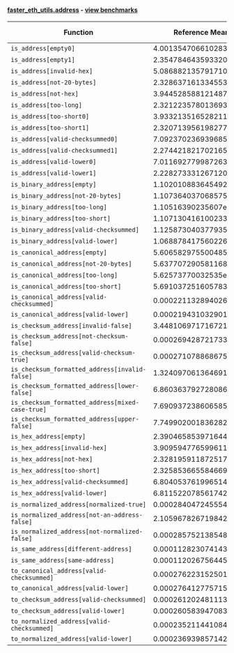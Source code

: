 #### [faster_eth_utils.address](https://github.com/BobTheBuidler/faster-eth-utils/blob/master/faster_eth_utils/address.py) - [view benchmarks](https://github.com/BobTheBuidler/faster-eth-utils/blob/master/benchmarks/test_address_benchmarks.py)

| Function | Reference Mean | Faster Mean | % Change | Speedup (%) | x Faster | Faster |
|----------|---------------|-------------|----------|-------------|----------|--------|
| `is_address[empty0]` | 4.001354706610283e-05 | 2.8287992529424966e-05 | 29.30% | 41.45% | 1.41x | ✅ |
| `is_address[empty1]` | 2.3547846435933205e-05 | 8.3787355019288e-06 | 64.42% | 181.04% | 2.81x | ✅ |
| `is_address[invalid-hex]` | 5.0868821357917106e-05 | 3.9305665062484085e-05 | 22.73% | 29.42% | 1.29x | ✅ |
| `is_address[not-20-bytes]` | 2.3286371613345534e-05 | 8.345426397611974e-06 | 64.16% | 179.03% | 2.79x | ✅ |
| `is_address[not-hex]` | 3.944528588121487e-05 | 2.8026090679522958e-05 | 28.95% | 40.74% | 1.41x | ✅ |
| `is_address[too-long]` | 2.321223578013693e-05 | 8.230058615419272e-06 | 64.54% | 182.04% | 2.82x | ✅ |
| `is_address[too-short0]` | 3.933213516528211e-05 | 2.8096686490034018e-05 | 28.57% | 39.99% | 1.40x | ✅ |
| `is_address[too-short1]` | 2.320713956198277e-05 | 8.229862146673858e-06 | 64.54% | 181.99% | 2.82x | ✅ |
| `is_address[valid-checksummed0]` | 7.092370236939685e-05 | 6.280711068566034e-05 | 11.44% | 12.92% | 1.13x | ✅ |
| `is_address[valid-checksummed1]` | 2.2744218217021653e-05 | 8.341312306287724e-06 | 63.33% | 172.67% | 2.73x | ✅ |
| `is_address[valid-lower0]` | 7.011692779987263e-05 | 6.074306314650168e-05 | 13.37% | 15.43% | 1.15x | ✅ |
| `is_address[valid-lower1]` | 2.2282733312671207e-05 | 8.477073348554114e-06 | 61.96% | 162.86% | 2.63x | ✅ |
| `is_binary_address[empty]` | 1.1020108836454922e-05 | 7.818435241169107e-06 | 29.05% | 40.95% | 1.41x | ✅ |
| `is_binary_address[not-20-bytes]` | 1.1073640370685756e-05 | 7.881351152209752e-06 | 28.83% | 40.50% | 1.41x | ✅ |
| `is_binary_address[too-long]` | 1.10516390235607e-05 | 7.780658908330159e-06 | 29.60% | 42.04% | 1.42x | ✅ |
| `is_binary_address[too-short]` | 1.1071304161002338e-05 | 7.85263064221647e-06 | 29.07% | 40.99% | 1.41x | ✅ |
| `is_binary_address[valid-checksummed]` | 1.1258730403779357e-05 | 7.85661916676679e-06 | 30.22% | 43.30% | 1.43x | ✅ |
| `is_binary_address[valid-lower]` | 1.0688784175602266e-05 | 7.843204375802378e-06 | 26.62% | 36.28% | 1.36x | ✅ |
| `is_canonical_address[empty]` | 5.606582975500485e-06 | 4.1558821784375465e-06 | 25.87% | 34.91% | 1.35x | ✅ |
| `is_canonical_address[not-20-bytes]` | 5.637707290581168e-06 | 4.2018884696484875e-06 | 25.47% | 34.17% | 1.34x | ✅ |
| `is_canonical_address[too-long]` | 5.62573770032535e-06 | 4.114451978039275e-06 | 26.86% | 36.73% | 1.37x | ✅ |
| `is_canonical_address[too-short]` | 5.691037251605783e-06 | 4.1633708002987474e-06 | 26.84% | 36.69% | 1.37x | ✅ |
| `is_canonical_address[valid-checksummed]` | 0.000221132894026379 | 7.245437832918243e-05 | 67.23% | 205.20% | 3.05x | ✅ |
| `is_canonical_address[valid-lower]` | 0.00021943103290102275 | 7.346083421478256e-05 | 66.52% | 198.70% | 2.99x | ✅ |
| `is_checksum_address[invalid-false]` | 3.448106971716721e-06 | 2.0167884221529437e-06 | 41.51% | 70.97% | 1.71x | ✅ |
| `is_checksum_address[not-checksum-false]` | 0.0002694287217333711 | 8.785672846139195e-05 | 67.39% | 206.67% | 3.07x | ✅ |
| `is_checksum_address[valid-checksum-true]` | 0.00027107886867537367 | 8.773584367740665e-05 | 67.63% | 208.97% | 3.09x | ✅ |
| `is_checksum_formatted_address[invalid-false]` | 1.3240970613646915e-05 | 8.77712941044222e-06 | 33.71% | 50.86% | 1.51x | ✅ |
| `is_checksum_formatted_address[lower-false]` | 6.860363792728086e-05 | 4.695305273012094e-05 | 31.56% | 46.11% | 1.46x | ✅ |
| `is_checksum_formatted_address[mixed-case-true]` | 7.690937238606585e-05 | 5.604519796516225e-05 | 27.13% | 37.23% | 1.37x | ✅ |
| `is_checksum_formatted_address[upper-false]` | 7.749902001836282e-05 | 5.5820441447940815e-05 | 27.97% | 38.84% | 1.39x | ✅ |
| `is_hex_address[empty]` | 2.3904658539716448e-05 | 1.7266262065830252e-05 | 27.77% | 38.45% | 1.38x | ✅ |
| `is_hex_address[invalid-hex]` | 3.909594776599611e-05 | 2.916346968820205e-05 | 25.41% | 34.06% | 1.34x | ✅ |
| `is_hex_address[not-hex]` | 2.3281959118725172e-05 | 1.731928696689488e-05 | 25.61% | 34.43% | 1.34x | ✅ |
| `is_hex_address[too-short]` | 2.3258536655846697e-05 | 1.7279242448264442e-05 | 25.71% | 34.60% | 1.35x | ✅ |
| `is_hex_address[valid-checksummed]` | 6.804053761996514e-05 | 6.028429187231323e-05 | 11.40% | 12.87% | 1.13x | ✅ |
| `is_hex_address[valid-lower]` | 6.811522078561742e-05 | 6.0761699692294185e-05 | 10.80% | 12.10% | 1.12x | ✅ |
| `is_normalized_address[normalized-true]` | 0.00028404724555475107 | 0.00010265059020803364 | 63.86% | 176.71% | 2.77x | ✅ |
| `is_normalized_address[not-an-address-false]` | 2.1059678267198428e-05 | 1.4686988944805227e-05 | 30.26% | 43.39% | 1.43x | ✅ |
| `is_normalized_address[not-normalized-false]` | 0.00028575213854849756 | 0.00010263009913566144 | 64.08% | 178.43% | 2.78x | ✅ |
| `is_same_address[different-address]` | 0.0001128230741437042 | 4.0959080517798557e-05 | 63.70% | 175.45% | 2.75x | ✅ |
| `is_same_address[same-address]` | 0.00011202675644560867 | 4.055466861013039e-05 | 63.80% | 176.24% | 2.76x | ✅ |
| `to_canonical_address[valid-checksummed]` | 0.00027622315250151107 | 7.890495731596294e-05 | 71.43% | 250.07% | 3.50x | ✅ |
| `to_canonical_address[valid-lower]` | 0.0002764127757159581 | 7.840574545891518e-05 | 71.63% | 252.54% | 3.53x | ✅ |
| `to_checksum_address[valid-checksummed]` | 0.00026120248111360066 | 7.717297571018264e-05 | 70.45% | 238.46% | 3.38x | ✅ |
| `to_checksum_address[valid-lower]` | 0.0002605839470833717 | 7.766204833495984e-05 | 70.20% | 235.54% | 3.36x | ✅ |
| `to_normalized_address[valid-checksummed]` | 0.00023521144108469376 | 7.00976407493076e-05 | 70.20% | 235.55% | 3.36x | ✅ |
| `to_normalized_address[valid-lower]` | 0.00023693985714273846 | 6.854873160950899e-05 | 71.07% | 245.65% | 3.46x | ✅ |
